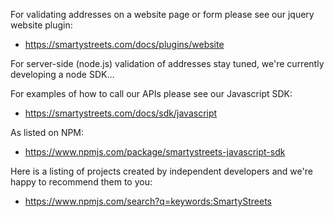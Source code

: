 For validating addresses on a website page or form please see our jquery website plugin:

- https://smartystreets.com/docs/plugins/website

For server-side (node.js) validation of addresses stay tuned, we're currently developing a node SDK...


For examples of how to call our APIs please see our Javascript SDK:

- https://smartystreets.com/docs/sdk/javascript

As listed on NPM:

- https://www.npmjs.com/package/smartystreets-javascript-sdk

Here is a listing of projects created by independent developers and we're happy to recommend them to you:

- https://www.npmjs.com/search?q=keywords:SmartyStreets
